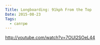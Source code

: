 ```yaml
---
Title: Longboarding: 91kph From the Top
Date: 2015-08-23
Tags:
  - саптрю
---
```


http://youtube.com/watch?v=7OUl2SOeL44
